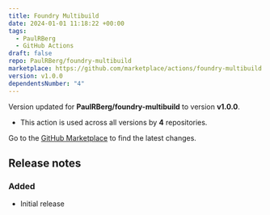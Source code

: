 ```yaml
---
title: Foundry Multibuild
date: 2024-01-01 11:18:22 +00:00
tags:
  - PaulRBerg
  - GitHub Actions
draft: false
repo: PaulRBerg/foundry-multibuild
marketplace: https://github.com/marketplace/actions/foundry-multibuild
version: v1.0.0
dependentsNumber: "4"
---
```



Version updated for **PaulRBerg/foundry-multibuild** to version **v1.0.0**.
- This action is used across all versions by **4** repositories.

Go to the [GitHub Marketplace](https://github.com/marketplace/actions/foundry-multibuild) to find the latest changes.

## Release notes

### Added

- Initial release

